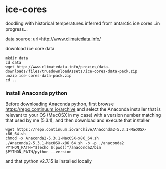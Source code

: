 # ice-cores
doodling with historical temperatures inferred from antarctic ice cores...in progress...


data source:
    url=http://www.climatedata.info/


download ice core data

    mkdir data
    cd data
    wget http://www.climatedata.info/proxies/data-downloads/files/truedownloadAssets/ice-cores-data-pack.zip
    unzip ice-cores-data-pack.zip
    cd ..


### install Anaconda python

Before downloading Anaconda python, first browse https://repo.continuum.io/archive
and select the Anaconda installer that is relevant to your OS (MacOSX in my case)
with a version number matching that used by me (5.3.1), and then download and
execute that installer

    wget https://repo.continuum.io/archive/Anaconda2-5.3.1-MacOSX-x86_64.sh
    chmod +x Anaconda2-5.3.1-MacOSX-x86_64.sh
    ./Anaconda2-5.3.1-MacOSX-x86_64.sh -b -p ./anaconda2
    PYTHON_PATH="$(echo $(pwd))"/anaconda2/bin
    $PYTHON_PATH/python --version

and that python v2.7.15 is installed locally
